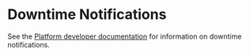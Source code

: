 # Downtime Notifications
See the [Platform developer documentation](https://depo-platform-documentation.scrollhelp.site/developer-docs/downtime-notifications) for information on downtime notifications.
